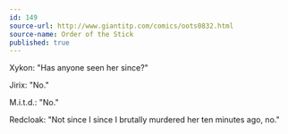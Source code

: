 ```yaml
---
id: 149
source-url: http://www.giantitp.com/comics/oots0832.html
source-name: Order of the Stick
published: true
---
```

 Xykon: "Has anyone seen her since?"

 Jirix: "No."

 M.i.t.d.: "No."

 Redcloak: "Not since I since I brutally murdered her ten minutes ago, no."
